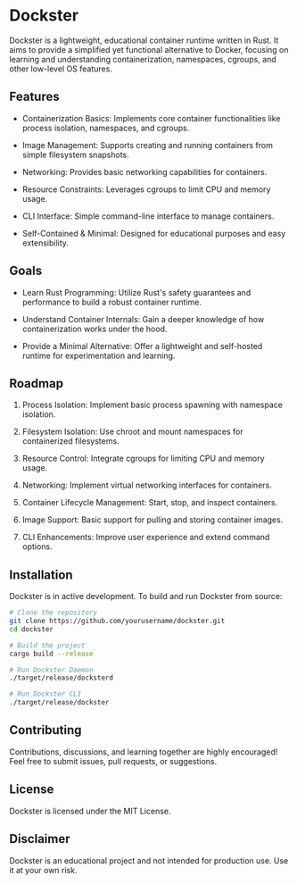 # Dockster

Dockster is a lightweight, educational container runtime written in Rust. It aims to provide a simplified yet functional alternative to Docker, focusing on learning and understanding containerization, namespaces, cgroups, and other low-level OS features.

## Features

- Containerization Basics: Implements core container functionalities like process isolation, namespaces, and cgroups.

- Image Management: Supports creating and running containers from simple filesystem snapshots.

- Networking: Provides basic networking capabilities for containers.

- Resource Constraints: Leverages cgroups to limit CPU and memory usage.

- CLI Interface: Simple command-line interface to manage containers.

- Self-Contained & Minimal: Designed for educational purposes and easy extensibility.

## Goals

- Learn Rust Programming: Utilize Rust's safety guarantees and performance to build a robust container runtime.

- Understand Container Internals: Gain a deeper knowledge of how containerization works under the hood.

- Provide a Minimal Alternative: Offer a lightweight and self-hosted runtime for experimentation and learning.

## Roadmap

1. Process Isolation: Implement basic process spawning with namespace isolation.

2. Filesystem Isolation: Use chroot and mount namespaces for containerized filesystems.

3. Resource Control: Integrate cgroups for limiting CPU and memory usage.

4. Networking: Implement virtual networking interfaces for containers.

5. Container Lifecycle Management: Start, stop, and inspect containers.

6. Image Support: Basic support for pulling and storing container images.

7. CLI Enhancements: Improve user experience and extend command options.

## Installation

Dockster is in active development. To build and run Dockster from source:

```bash
# Clone the repository
git clone https://github.com/yourusername/dockster.git
cd dockster

# Build the project
cargo build --release

# Run Dockster Daemon
./target/release/docksterd

# Run Dockster CLI
./target/release/dockster
```

## Contributing

Contributions, discussions, and learning together are highly encouraged! Feel free to submit issues, pull requests, or suggestions.

## License

Dockster is licensed under the MIT License.

## Disclaimer

Dockster is an educational project and not intended for production use. Use it at your own risk.
